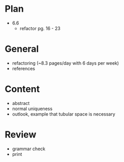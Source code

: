 # Plan
- 6.6
    - refactor pg. 16 - 23

# General
- refactoring (~8.3 pages/day with 6 days per week)
- references

# Content
- abstract
- normal uniqueness
- outlook, example that tubular space is necessary

# Review
- grammar check
- print